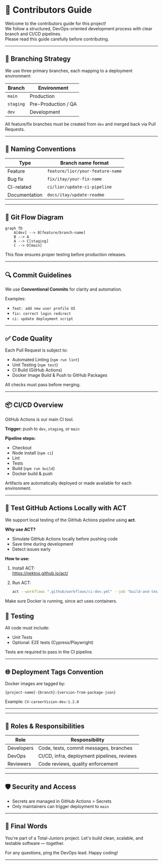# 🤝 Contributors Guide

Welcome to the contributors guide for this project!  
We follow a structured, DevOps-oriented development process with clear branch and CI/CD pipelines.  
Please read this guide carefully before contributing.

---

## 🌱 Branching Strategy

We use three primary branches, each mapping to a deployment environment:

| Branch   | Environment           |
|----------|-----------------------|
| `main`   | Production            |
| `staging`| Pre-Production / QA   |
| `dev`    | Development           |

All feature/fix branches must be created from `dev` and merged back via Pull Requests.

---

## 📌 Naming Conventions

| Type          | Branch name format          |
|---------------|-----------------------------|
| Feature       | `feature/lior/your-feature-name` |
| Bug fix       | `fix/itay/your-fix-name`         |
| CI-related    | `ci/lior/update-ci-pipeline`     |
| Documentation | `docs/itay/update-readme`        |

---

## 🚀 Git Flow Diagram

```mermaid
graph TD
    A[dev] --> B[feature/branch-name]
    B --> A
    A --> C[staging]
    C --> D[main]
```

This flow ensures proper testing before production releases.

---

## 🔍 Commit Guidelines

We use **Conventional Commits** for clarity and automation.

Examples:

- `feat: add new user profile UI`
- `fix: correct login redirect`
- `ci: update deployment script`

---

## ✅ Code Quality

Each Pull Request is subject to:

- Automated Linting (`npm run lint`)
- Unit Testing (`npm test`)
- CI Build (GitHub Actions)
- Docker Image Build & Push to GitHub Packages

All checks must pass before merging.

---

## 📦 CI/CD Overview

GitHub Actions is our main CI tool.

**Trigger:** push to `dev`, `staging`, or `main`

**Pipeline steps:**

- Checkout
- Node install (`npm ci`)
- Lint
- Tests
- Build (`npm run build`)
- Docker build & push

Artifacts are automatically deployed or made available for each environment.

---

## 💪 Test GitHub Actions Locally with ACT

We support local testing of the GitHub Actions pipeline using **act**.

**Why use ACT?**

- Simulate GitHub Actions locally before pushing code
- Save time during development
- Detect issues early

**How to use:**

1. Install ACT:  
   https://nektos.github.io/act/

2. Run ACT:  
   ```bash
   act --workflows ".github/workflows/ci-dev.yml" --job "build-and-test"
   ```

Make sure Docker is running, since act uses containers.



## 🧪 Testing

All code must include:

- Unit Tests  
- Optional: E2E tests (Cypress/Playwright)  

Tests are required to pass in the CI pipeline.

---

## 🌐 Deployment Tags Convention

Docker images are tagged by:

```
{project-name}-{branch}:{version-from-package-json}
```

Example: `CV-careerVision-dev:1.2.0`

---
---

## 👤 Roles & Responsibilities

| Role        | Responsibility                          |
|-------------|----------------------------------------|
| Developers  | Code, tests, commit messages, branches |
| DevOps      | CI/CD, infra, deployment pipelines, reviews |
| Reviewers   | Code reviews, quality enforcement       |

---

## 🛡️ Security and Access

- Secrets are managed in GitHub Actions > Secrets  
- Only maintainers can trigger deployment to `main`

---

## 🧐 Final Words

You're part of a Total-Juniors project. Let's build clean, scalable, and testable software — together.

For any questions, ping the DevOps lead. Happy coding!

---
